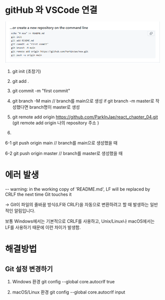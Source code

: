 # gitHub 와 VSCode 연결
  
![alt text](image.png)

 1. git init (초창기)
 2. git add . 
 3. git commit -m "first commit"
 4. git branch -M main // branch를 main으로 생성 
 if git branch -m master로 작성했다면 branch명이 master로 생성
 5. git remote add origin https://github.com/ParkInJae/react_chapter_04.git
 (git remote add origin 나의 repository 주소 )

 6.
   6-1 git push origin main // branch를 main으로 생성했을 때 

   6-2  git push origin master // branch를 master로 생성했을 때 
 
 # 에러 발생 
 -- warning: in the working copy of 'README.md', LF will be replaced by CRLF 
the next time Git touches it 

->  Git이 파일의 줄바꿈 방식(LF와 CRLF)을 자동으로 변환하려고 할 때 발생하는 일반적인 알림입니다.

보통 Windows에서는 기본적으로 CRLF를 사용하고, Unix/Linux나 macOS에서는 LF를 사용하기 때문에 이런 차이가 발생함. 

# 해결방법 
<h2>Git 설정 변경하기 </h2>

1. Windows 환경
git config --global core.autocrlf true


2. macOS/Linux 환경 
git config --global core.autocrlf input



